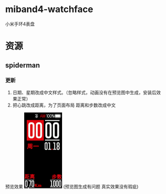 # miband4-watchface
小米手环4表盘

# 资源

## spiderman
### 更新
1. 日期、星期改成中文样式。（忽略样式，动画没有在预览图中生成，安装后效果正常）
2. 把心跳改成距离，为了页面布局 距离和步数改成中文
   
预览效果
![alt text](./spiderman/spiderman.gif)
(预览图生成有问题 真实效果没有瑕疵)